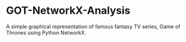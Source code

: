 # GOT-NetworkX-Analysis
A simple graphical representation of famous fantasy TV series, Game of Thrones using Python NetworkX.
